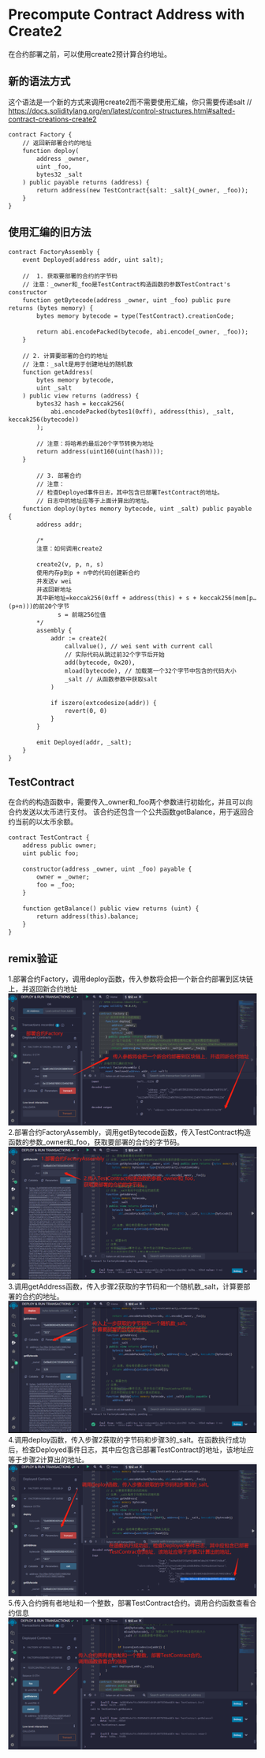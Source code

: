 # Precompute Contract Address with Create2
在合约部署之前，可以使用create2预计算合约地址。
## 新的语法方式
这个语法是一个新的方式来调用create2而不需要使用汇编，你只需要传递salt
        // https://docs.soliditylang.org/en/latest/control-structures.html#salted-contract-creations-create2
```solidity
contract Factory {
    // 返回新部署合约的地址
    function deploy(
        address _owner,
        uint _foo,
        bytes32 _salt
    ) public payable returns (address) {
        return address(new TestContract{salt: _salt}(_owner, _foo));
    }
}
```

## 使用汇编的旧方法
```solidity
contract FactoryAssembly {
    event Deployed(address addr, uint salt);

    //  1. 获取要部署的合约的字节码
    // 注意：_owner和_foo是TestContract构造函数的参数TestContract's constructor
    function getBytecode(address _owner, uint _foo) public pure returns (bytes memory) {
        bytes memory bytecode = type(TestContract).creationCode;

        return abi.encodePacked(bytecode, abi.encode(_owner, _foo));
    }

    // 2. 计算要部署的合约的地址
    // 注意：_salt是用于创建地址的随机数
    function getAddress(
        bytes memory bytecode,
        uint _salt
    ) public view returns (address) {
        bytes32 hash = keccak256(
            abi.encodePacked(bytes1(0xff), address(this), _salt, keccak256(bytecode))
        );

        // 注意：将哈希的最后20个字节转换为地址
        return address(uint160(uint(hash)));
    }

        // 3. 部署合约
        // 注意：
        // 检查Deployed事件日志，其中包含已部署TestContract的地址。
        // 日志中的地址应等于上面计算出的地址。
    function deploy(bytes memory bytecode, uint _salt) public payable {
        address addr;

        /*
        注意：如何调用create2

        create2(v, p, n, s)
        使用内存p到p + n中的代码创建新合约
        并发送v wei
        并返回新地址
        其中新地址=keccak256(0xff + address(this) + s + keccak256(mem[p…(p+n)))的前20个字节
              s = 前端256位值
        */
        assembly {
            addr := create2(
                callvalue(), // wei sent with current call
                // 实际代码从跳过前32个字节后开始
                add(bytecode, 0x20),
                mload(bytecode), // 加载第一个32个字节中包含的代码大小
                _salt // 从函数参数中获取salt
            )

            if iszero(extcodesize(addr)) {
                revert(0, 0)
            }
        }

        emit Deployed(addr, _salt);
    }
}
```
## TestContract
在合约的构造函数中，需要传入_owner和_foo两个参数进行初始化，并且可以向合约发送以太币进行支付。
该合约还包含一个公共函数getBalance，用于返回合约当前的以太币余额。
```solidity
contract TestContract {
    address public owner;
    uint public foo;

    constructor(address _owner, uint _foo) payable {
        owner = _owner;
        foo = _foo;
    }

    function getBalance() public view returns (uint) {
        return address(this).balance;
    }
}
```

## remix验证
1.部署合约Factory，调用deploy函数，传入参数将会把一个新合约部署到区块链上，并返回新合约地址
![53-1.jpg](img/53-1.jpg)
2.部署合约FactoryAssembly，调用getBytecode函数，传入TestContract构造函数的参数_owner和_foo，获取要部署的合约的字节码。
![53-2.jpg](img/53-2.jpg)
3.调用getAddress函数，传入步骤2获取的字节码和一个随机数_salt，计算要部署的合约的地址。
![53-3.jpg](img/53-3.jpg)
4.调用deploy函数，传入步骤2获取的字节码和步骤3的_salt。在函数执行成功后，检查Deployed事件日志，其中应包含已部署TestContract的地址，该地址应等于步骤2计算出的地址。
![53-4.jpg](img/53-4.jpg)
5.传入合约拥有者地址和一个整数，部署TestContract合约。调用合约函数查看合约信息
![53-5.jpg](img/53-5.jpg)